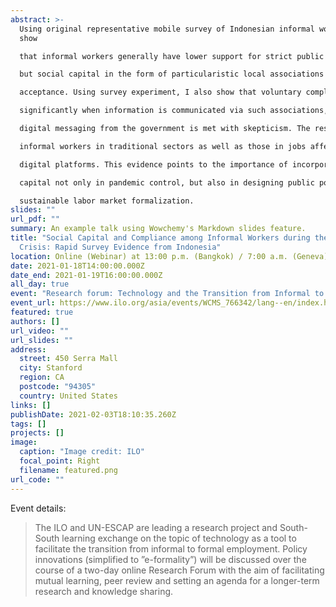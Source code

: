 ```yaml
---
abstract: >-
  Using original representative mobile survey of Indonesian informal workers, I
  show

  that informal workers generally have lower support for strict public health policies,

  but social capital in the form of particularistic local associations can increase policy

  acceptance. Using survey experiment, I also show that voluntary compliance rises

  significantly when information is communicated via such associations, while direct

  digital messaging from the government is met with skepticism. The results apply across

  informal workers in traditional sectors as well as those in jobs affected by emerging

  digital platforms. This evidence points to the importance of incorporating social

  capital not only in pandemic control, but also in designing public policies encouraging

  sustainable labor market formalization.
slides: ""
url_pdf: ""
summary: An example talk using Wowchemy's Markdown slides feature.
title: "Social Capital and Compliance among Informal Workers during the Covid-19
  Crisis: Rapid Survey Evidence from Indonesia"
location: Online (Webinar) at 13:00 p.m. (Bangkok) / 7:00 a.m. (Geneva)
date: 2021-01-18T14:00:00.000Z
date_end: 2021-01-19T16:00:00.000Z
all_day: true
event: "Research forum: Technology and the Transition from Informal to Formal Economy"
event_url: https://www.ilo.org/asia/events/WCMS_766342/lang--en/index.htm
featured: true
authors: []
url_video: ""
url_slides: ""
address:
  street: 450 Serra Mall
  city: Stanford
  region: CA
  postcode: "94305"
  country: United States
links: []
publishDate: 2021-02-03T18:10:35.260Z
tags: []
projects: []
image:
  caption: "Image credit: ILO"
  focal_point: Right
  filename: featured.png
url_code: ""
---
```

Event details:

> The ILO and UN-ESCAP are leading a research project and South-South learning exchange on the topic of technology as a tool to facilitate the transition from informal to formal employment. Policy innovations (simplified to ”e-formality”) will be discussed over the course of a two-day online Research Forum with the aim of facilitating mutual learning, peer review and setting an agenda for a longer-term research and knowledge sharing.